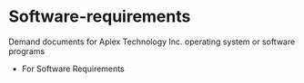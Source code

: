 # Software-requirements
Demand documents for Aplex Technology Inc. operating system or software programs
* For Software Requirements

